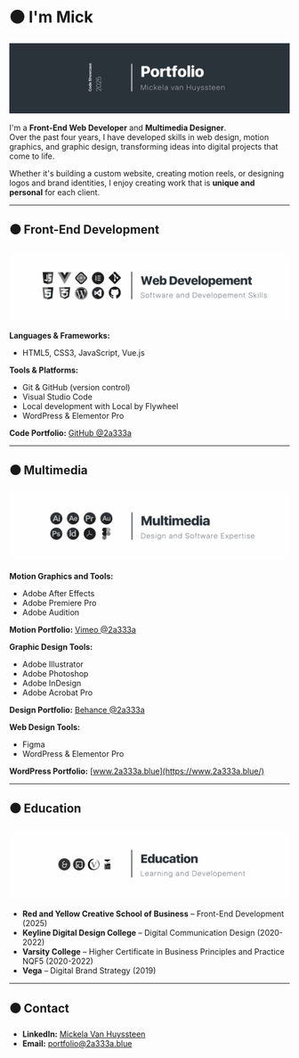 # ⚫ I'm Mick

![Code Showcase](https://github.com/2a333a/2a333a/blob/0d6b8561b955bf5597bb8ed977ac795a0c21404d/Images/code-showcase.jpg)

I'm a **Front-End Web Developer** and **Multimedia Designer**.  
Over the past four years, I have developed skills in web design, motion graphics, and graphic design, transforming ideas into digital projects that come to life.  

Whether it's building a custom website, creating motion reels, or designing logos and brand identities, I enjoy creating work that is **unique and personal** for each client.

---

## ⚫ Front-End Development

![Web Development](https://github.com/2a333a/2a333a/blob/0d6b8561b955bf5597bb8ed977ac795a0c21404d/Images/web-developement.jpg)

**Languages & Frameworks:**  
- HTML5, CSS3, JavaScript, Vue.js  

**Tools & Platforms:**  
- Git & GitHub (version control)  
- Visual Studio Code  
- Local development with Local by Flywheel  
- WordPress & Elementor Pro  

**Code Portfolio:** [GitHub @2a333a](https://github.com/2a333a)

---

## ⚫ Multimedia

![Multimedia](https://github.com/2a333a/2a333a/blob/0d6b8561b955bf5597bb8ed977ac795a0c21404d/Images/multimedia.jpg)

**Motion Graphics and Tools:**  
- Adobe After Effects  
- Adobe Premiere Pro  
- Adobe Audition  

**Motion Portfolio:** [Vimeo @2a333a](https://vimeo.com/2a333a)

**Graphic Design Tools:**  
- Adobe Illustrator  
- Adobe Photoshop  
- Adobe InDesign  
- Adobe Acrobat Pro  

**Design Portfolio:** [Behance @2a333a](https://www.behance.net/2a333a)

**Web Design Tools:**  
- Figma  
- WordPress & Elementor Pro  

**WordPress Portfolio:** [www.2a333a.blue](https://www.2a333a.blue/)

---

## ⚫ Education

![Education](https://github.com/2a333a/2a333a/blob/0d6b8561b955bf5597bb8ed977ac795a0c21404d/Images/education.jpg)

- **Red and Yellow Creative School of Business** – Front-End Development (2025)  
- **Keyline Digital Design College** – Digital Communication Design (2020-2022)  
- **Varsity College** – Higher Certificate in Business Principles and Practice NQF5 (2020-2022)  
- **Vega** – Digital Brand Strategy (2019)  

---

## ⚫ Contact

- **LinkedIn:** [Mickela Van Huyssteen](https://www.linkedin.com/in/mickela-van-huyssteen/)  
- **Email:** portfolio@2a333a.blue  

